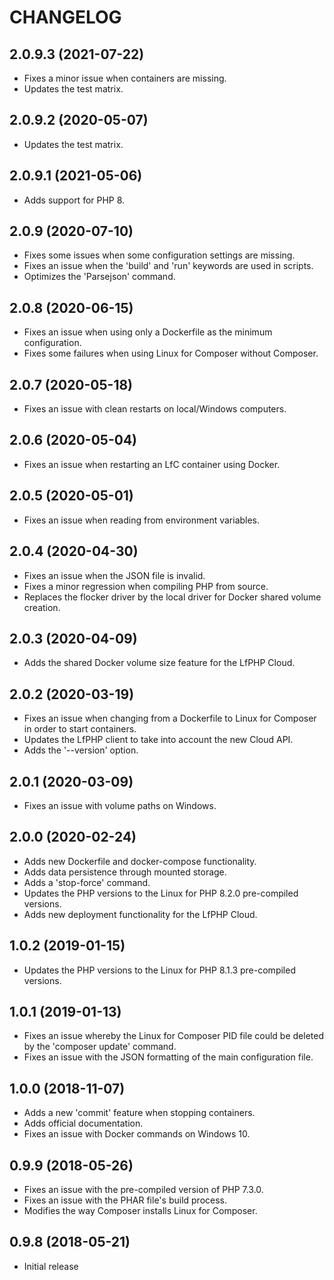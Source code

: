 # CHANGELOG

## 2.0.9.3 (2021-07-22)

- Fixes a minor issue when containers are missing.
- Updates the test matrix.

## 2.0.9.2 (2020-05-07)

- Updates the test matrix.

## 2.0.9.1 (2021-05-06)

- Adds support for PHP 8.

## 2.0.9 (2020-07-10)

- Fixes some issues when some configuration settings are missing.
- Fixes an issue when the 'build' and 'run' keywords are used in scripts.
- Optimizes the 'Parsejson' command.

## 2.0.8 (2020-06-15)

- Fixes an issue when using only a Dockerfile as the minimum configuration.
- Fixes some failures when using Linux for Composer without Composer.

## 2.0.7 (2020-05-18)

- Fixes an issue with clean restarts on local/Windows computers.

## 2.0.6 (2020-05-04)

- Fixes an issue when restarting an LfC container using Docker.

## 2.0.5 (2020-05-01)

- Fixes an issue when reading from environment variables.

## 2.0.4 (2020-04-30)

- Fixes an issue when the JSON file is invalid.
- Fixes a minor regression when compiling PHP from source.
- Replaces the flocker driver by the local driver for Docker shared volume creation.

## 2.0.3 (2020-04-09)

- Adds the shared Docker volume size feature for the LfPHP Cloud.

## 2.0.2 (2020-03-19)

- Fixes an issue when changing from a Dockerfile to Linux for Composer in order to start containers.
- Updates the LfPHP client to take into account the new Cloud API.
- Adds the '--version' option.

## 2.0.1 (2020-03-09)

- Fixes an issue with volume paths on Windows.

## 2.0.0 (2020-02-24)

- Adds new Dockerfile and docker-compose functionality.
- Adds data persistence through mounted storage.
- Adds a 'stop-force' command.
- Updates the PHP versions to the Linux for PHP 8.2.0 pre-compiled versions.
- Adds new deployment functionality for the LfPHP Cloud.

## 1.0.2 (2019-01-15)

- Updates the PHP versions to the Linux for PHP 8.1.3 pre-compiled versions.

## 1.0.1 (2019-01-13)

- Fixes an issue whereby the Linux for Composer PID file could be deleted by the 'composer update' command.
- Fixes an issue with the JSON formatting of the main configuration file.

## 1.0.0 (2018-11-07)

- Adds a new 'commit' feature when stopping containers.
- Adds official documentation.
- Fixes an issue with Docker commands on Windows 10.

## 0.9.9 (2018-05-26)

- Fixes an issue with the pre-compiled version of PHP 7.3.0.
- Fixes an issue with the PHAR file's build process.
- Modifies the way Composer installs Linux for Composer.

## 0.9.8 (2018-05-21)

- Initial release